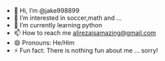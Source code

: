 - 👋 Hi, I’m @jake998899
- 👀 I’m interested in soccer,math and ...
- 🌱 I’m currently learning python
- 📫 How to reach me alirezaisamazing@gmail.com
- 😄 Pronouns: He/Him
- ⚡ Fun fact: There is nothing fun about me ... sorry!

<!---
jake998899/jake998899 is a ✨ special ✨ repository because its `README.md` (this file) appears on your GitHub profile.
You can click the Preview link to take a look at your changes.
--->
